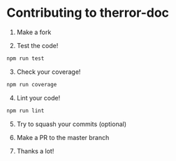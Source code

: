 # Contributing to therror-doc

1. Make a fork

2. Test the code!
  ```sh
  npm run test
  ```

3. Check your coverage!
  ```sh
  npm run coverage
  ```

4. Lint your code!
  ```sh
  npm run lint
  ```

5. Try to squash your commits (optional)

6. Make a PR to the master branch

7. Thanks a lot!
